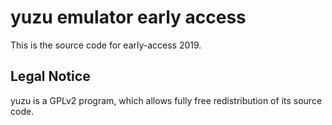 yuzu emulator early access
=============

This is the source code for early-access 2019.

## Legal Notice

yuzu is a GPLv2 program, which allows fully free redistribution of its source code.